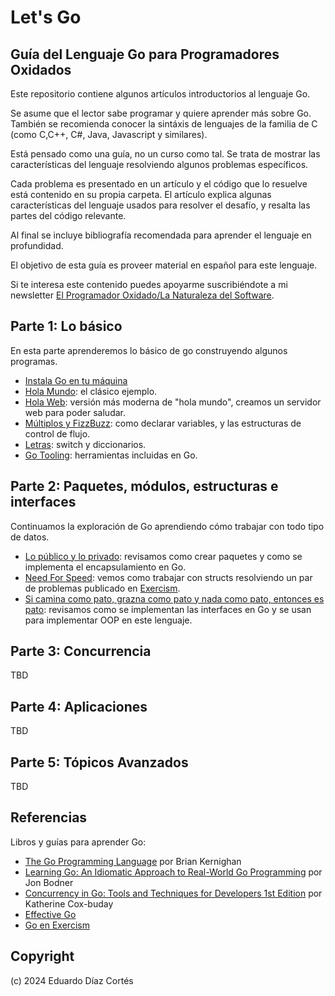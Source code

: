 # Let's Go

## Guía del Lenguaje Go para Programadores Oxidados

Este repositorio contiene algunos artículos introductorios al lenguaje Go.

Se asume que el lector sabe programar y quiere aprender más sobre Go. También se recomienda conocer la sintáxis de lenguajes de la familia de C (como C,C++, C#, Java, Javascript y similares).

Está pensado como una guía, no un curso como tal. Se trata de mostrar las características del lenguaje resolviendo algunos problemas específicos. 
 
Cada problema es presentado en un artículo y el código que lo resuelve está contenido en su propia carpeta. El artículo explica algunas características del lenguaje usados para resolver el desafío, y resalta las partes del código relevante.

Al final se incluye bibliografía recomendada para aprender el lenguaje en profundidad.

El objetivo de esta guía es proveer material en español para este lenguaje. 

Si te interesa este contenido puedes apoyarme suscribiéndote a mi newsletter [El Programador Oxidado/La Naturaleza del Software](https://newsletter.lnds.net/s/el-programador-oxidado).


## Parte 1: Lo básico

En esta parte aprenderemos lo básico de go construyendo algunos programas.

- [Instala Go en tu máquina](/parte-1/Instala.md)
- [Hola Mundo](/parte-1/HolaMundo.md): el clásico ejemplo.
- [Hola Web](/parte-1/HolaWeb.md): versión más moderna de "hola mundo", creamos un servidor web para poder saludar.
- [Múltiplos y FizzBuzz](/parte-1/Multiplos.md): como declarar variables, y las estructuras de control de flujo.
- [Letras](/parte-1/Letras.md): switch y diccionarios.
- [Go Tooling](/parte-1/Tooling.md): herramientas incluidas en Go.


## Parte 2: Paquetes, módulos, estructuras e interfaces

Continuamos la exploración de Go aprendiendo cómo trabajar con todo tipo de datos.

- [Lo público y lo privado](/parte-2/PublicoPrivado.md): revisamos como crear paquetes y como se implementa el encapsulamiento en Go.
- [Need For Speed](/parte-2/NeedForSpeed.md): vemos como trabajar con structs resolviendo un par de problemas publicado en [Exercism](https://exercism.org/).
- [Si camina como pato, grazna como pato y nada como pato, entonces es pato](/parte-2/Patos.md): revisamos como se implementan las interfaces en Go y se usan para implementar OOP en este lenguaje.

## Parte 3: Concurrencia

TBD

## Parte 4: Aplicaciones 

TBD

## Parte 5: Tópicos Avanzados

TBD

## Referencias

Libros y guías para aprender Go:

- [The Go Programming Language](https://amzn.to/3Tzd802) por Brian Kernighan
- [Learning Go: An Idiomatic Approach to Real-World Go Programming](https://amzn.to/3VsAc2R) por Jon Bodner
- [Concurrency in Go: Tools and Techniques for Developers 1st Edition](https://amzn.to/3vn5LRe) por Katherine Cox-buday
- [Effective Go](https://go.dev/doc/effective_go)
- [Go en Exercism](https://exercism.org/tracks/go)


## Copyright

(c) 2024 Eduardo Díaz Cortés 
